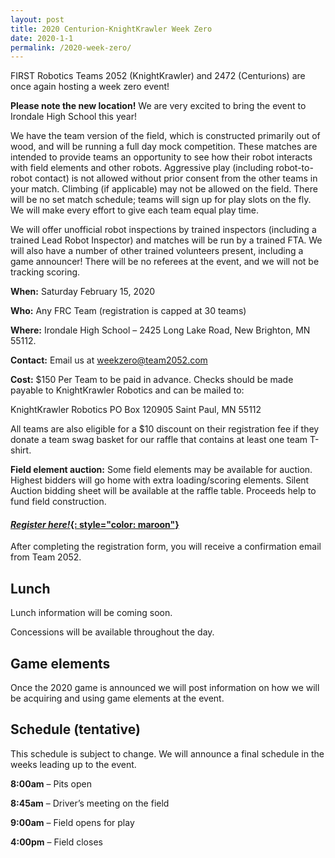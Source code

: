 ```yaml
---
layout: post
title: 2020 Centurion-KnightKrawler Week Zero
date: 2020-1-1
permalink: /2020-week-zero/
---
```


FIRST Robotics Teams 2052 (KnightKrawler) and 2472 (Centurions) are once again hosting a week zero event!

**Please note the new location!** We are very excited to bring the event to Irondale High School this year!

We have the team version of the field, which is constructed primarily out of wood, and will be running a full day mock competition. These matches are intended to provide teams an opportunity to see how their robot interacts with field elements and other robots. Aggressive play (including robot-to-robot contact) is not allowed without prior consent from the other teams in your match. Climbing (if applicable) may not be allowed on the field. There will be no set match schedule; teams will sign up for play slots on the fly. We will make every effort to give each team equal play time.

We will offer unofficial robot inspections by trained inspectors (including a trained Lead Robot Inspector) and matches will be run by a trained FTA. We will also have a number of other trained volunteers present, including a game announcer! There will be no referees at the event, and we will not be tracking scoring.

**When:** Saturday February 15, 2020

**Who:** Any FRC Team (registration is capped at 30 teams)

**Where:** Irondale High School – 2425 Long Lake Road, New Brighton, MN 55112.

**Contact:** Email us at weekzero@team2052.com

**Cost:** $150 Per Team to be paid in advance.
Checks should be made payable to KnightKrawler Robotics and can be mailed to:

KnightKrawler Robotics
PO Box 120905
Saint Paul, MN 55112

All teams are also eligible for a $10 discount on their registration fee if they donate a team swag basket for our raffle that contains at least one team T-shirt.  

**Field element auction:** Some field elements may be available for auction. Highest bidders will go home with extra loading/scoring elements. Silent Auction bidding sheet will be available at the raffle table. Proceeds help to fund field construction.

#### [*Register here!*{: style="color: maroon"}]( https://forms.gle/6n7oD1nKqQryT3rw5)

After completing the registration form, you will receive a confirmation email from Team 2052.

## Lunch
Lunch information will be coming soon.

Concessions will be available throughout the day.

## Game elements
Once the 2020 game is announced we will post information on how we will be acquiring and using game elements at the event.

## Schedule (tentative)
This schedule is subject to change. We will announce a final schedule in the weeks leading up to the event.

**8:00am** – Pits open

**8:45am** – Driver’s meeting on the field

**9:00am** – Field opens for play

**4:00pm** – Field closes
